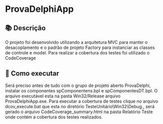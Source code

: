 # ProvaDelphiApp

## 📚  Descrição 
O projeto foi desenvolvido utilizando a arquitetura MVC para manter o desacoplamento e o padrão de projeto Factory para instanciar as classes de controle e model. Para realizar a cobertura dos testes foi utilizado o CodeCoverage  

## 📢 Como executar
Será preciso antes de tudo com o grupo de projeto aberto ProvaDelphi, instalar os componentes spComponentens.bpl e spComponentesDT.bpl. O arquivo executável esta na pasta Win32/Release arquivo ProvaDelphiApp.exe. Para executar a cobertura de testes clique no arquivo dcov_execute.bat que esta no diretório TesteUnitário\Win32\Debug., será gerado o arquivo CodeCoverage_summary.html na pasta Relatório Teste onde contém a cobertura dos testes realizados.



